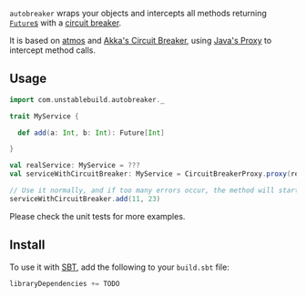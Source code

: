`autobreaker` wraps your objects and intercepts all methods returning [`Future`s](http://www.scala-lang.org/api/current/#scala.concurrent.Future) with a [circuit breaker](http://martinfowler.com/bliki/CircuitBreaker.html).

It is based on [atmos](https://github.com/zmanio/atmos) and [Akka's Circuit Breaker](http://doc.akka.io/docs/akka/current/common/circuitbreaker.html), using [Java's Proxy](https://docs.oracle.com/javase/8/docs/api/java/lang/reflect/Proxy.html) to intercept method calls.


## Usage

```scala
import com.unstablebuild.autobreaker._

trait MyService {

  def add(a: Int, b: Int): Future[Int]

}

val realService: MyService = ???
val serviceWithCircuitBreaker: MyService = CircuitBreakerProxy.proxy(realService)

// Use it normally, and if too many errors occur, the method will start to fail fast
serviceWithCircuitBreaker.add(11, 23)
```

Please check the unit tests for more examples.


## Install

To use it with [SBT](http://www.scala-sbt.org/), add the following to your `build.sbt` file:

```scala
libraryDependencies += TODO
```
